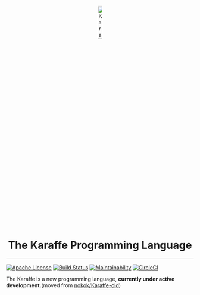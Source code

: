<p align="center">
  <img src="https://avatars1.githubusercontent.com/u/10540388?s=200" alt="Karaffe logo" width="15%" />
</p>
<h1 align="center" style="border-bottom:none">The Karaffe Programming Language</h1>

---

[![Apache License](http://img.shields.io/badge/license-Apache--2.0-blue.svg?style=flat)](LICENSE) [![Build Status](https://dev.azure.com/nokok0316/Karaffe/_apis/build/status/nokok.Karaffe?branchName=master)](https://dev.azure.com/nokok0316/Karaffe/_build/latest?definitionId=1&branchName=master) [![Maintainability](https://api.codeclimate.com/v1/badges/aa20a7b3efcbe8ebfc41/maintainability)](https://codeclimate.com/github/nokok/Karaffe/maintainability) [![CircleCI](https://circleci.com/gh/nokok/Karaffe.svg?style=svg)](https://circleci.com/gh/nokok/Karaffe)

The Karaffe is a new programming language, **currently under active development.**(moved from [nokok/Karaffe-old](https://github.com/nokok/Karaffe-old))
